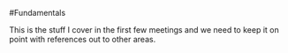 #Fundamentals

This is the stuff I cover in the first few meetings and we need to keep it
on point with references out to other areas.
